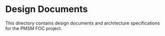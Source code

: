 # Design Documents

This directory contains design documents and architecture specifications for the PMSM FOC project.
